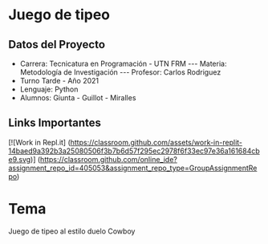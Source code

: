 # Juego de tipeo
## Datos del Proyecto
- Carrera: Tecnicatura en Programación - UTN FRM
--- Materia: Metodología de Investigación
--- Profesor: Carlos Rodriguez
- Turno Tarde - Año 2021
- Lenguaje: Python
- Alumnos: Giunta - Guillot - Miralles

## Links Importantes
[![Work in Repl.it]
(https://classroom.github.com/assets/work-in-replit-14baed9a392b3a25080506f3b7b6d57f295ec2978f6f33ec97e36a161684cbe9.svg)]
(https://classroom.github.com/online_ide?assignment_repo_id=405053&assignment_repo_type=GroupAssignmentRepo)

# Tema
Juego de tipeo al estilo duelo Cowboy
